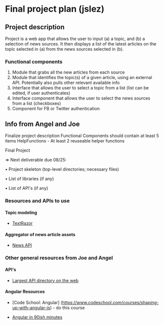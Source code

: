 # Final project plan (jslez)


## Project description

Project is a web app that allows the user to input (a) a topic, and (b) a selection of news sources. It then displays a list of the latest articles on the topic selected in (a) from the news sources selected in (b).

### Functional components

1. Module that grabs all the new articles from each source
2. Module that identifies the topic(s) of a given article, using an external API. Potentially also pulls other relevant available info
3. Interface that allows the user to select a topic from a list (list can be edited, if user authenticates)
4. Interface component that allows the user to select the news sources from a list (checkboxes)
5. Component for FB or Twitter authentication


## Info from Angel and Joe


Finalize project description
Functional Components should contain at least 5 items
HelpFunctions - At least 2 reuseable helper functions

 Final Project

⇒ Next deliverable due 08/25:

• Project skeleton (top-level directories; necessary files)

• List of libraries (if any)

• List of API's (if any)


### Resources and APIs to use

#### Topic modeling

* [TextRazor](https://www.textrazor.com/)

#### Aggregator of news article assets

* [News API](https://newsapi.org/#documentation)



### Other general resources from Joe and Angel

#### API's

* [Largest API directory on the web](http://www.programmableweb.com/apis/directory)

#### Angular Resources

* [Code School: Angular] (https://www.codeschool.com/courses/shaping-up-with-angular-js) - do this course

* [Angular in 90ish minutes](http://www.hongkiat.com/blog/angularjs-tutorials-screencast/)

